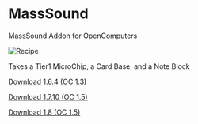MassSound
=========

MassSound Addon for OpenComputers

![Recipe](http://i.imgur.com/GVTRuMV.png)

Takes a Tier1 MicroChip, a Card Base, and a Note Block

[Download 1.6.4 (OC 1.3)](http://gamax92.pc-logix.com/mods/MassSound-1.6.4-1.1.jar)

[Download 1.7.10 (OC 1.5)](http://gamax92.pc-logix.com/mods/MassSound-1.7.10-1.1.1.jar)

[Download 1.8 (OC 1.5)](http://gamax92.pc-logix.com/mods/MassSound-1.8-1.1.1.jar)
